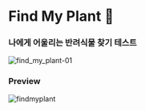 # Find My Plant 🌱

 ### 나에게 어울리는 반려식물 찾기 테스트
 
![find_my_plant-01](https://user-images.githubusercontent.com/78190786/119984025-e4b9a400-bffb-11eb-993b-e10f79fc4840.jpg)

### Preview
![findmyplant](https://user-images.githubusercontent.com/78190786/119990013-cc00bc80-c002-11eb-8961-5668eb47cb89.gif)
